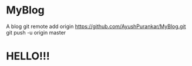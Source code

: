 # MyBlog
A blog
git remote add origin https://github.com/AyushPurankar/MyBlog.git
git push -u origin master
<body>
<paragraph>
<h1>
HELLO!!!
</h1>
</paragraph>
</body>
